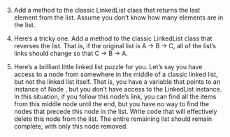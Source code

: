 3. Add a method to the classic LinkedList class that returns the last element
from the list. Assume you don’t know how many elements are in the list.

4. Here’s a tricky one. Add a method to the classic LinkedList class that
reverses the list. That is, if the original list is A -> B -> C, all of the list’s
links should change so that C -> B -> A.

5. Here’s a brilliant little linked list puzzle for you. Let’s say you have access
to a node from somewhere in the middle of a classic linked list, but not
the linked list itself. That is, you have a variable that points to an instance
of Node , but you don’t have access to the LinkedList instance. In this situation,
if you follow this node’s link, you can find all the items from this middle
node until the end, but you have no way to find the nodes that precede
this node in the list.
Write code that will effectively delete this node from the list. The entire
remaining list should remain complete, with only this node removed.